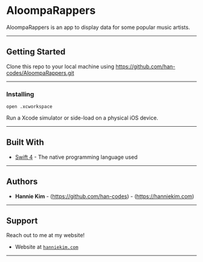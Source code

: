 # AloompaRappers

AloompaRappers is an app to display data for some popular music artists.

---

## Getting Started

Clone this repo to your local machine using https://github.com/han-codes/AloompaRappers.git

---

### Installing

```
open .xcworkspace
```

Run a Xcode simulator or side-load on a physical iOS device.


---

## Built With

* [Swift 4](https://swift.org/blog/swift-4-0-released/) - The native  programming language used

---

## Authors

* **Hannie Kim** - (https://github.com/han-codes) - (https://hanniekim.com)


---

## Support

Reach out to me at my website!

- Website at <a href="http://hanniekim.com" target="_blank">`hanniekim.com`</a>

---
